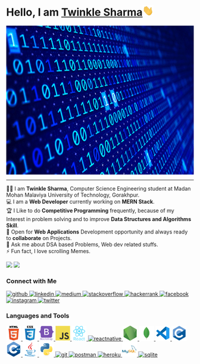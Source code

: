 
<h1>Hello, I am <a href="/">Twinkle Sharma</a><img src="https://raw.githubusercontent.com/ABSphreak/ABSphreak/master/gifs/Hi.gif" width="30px"></h1>
<div style="display:flex; overflow:hidden">
<img src="./assets/binarynum.gif" alt="programmer" width="1000" height="400"/>
</div>
<hr/>

👨‍🎓 I am **Twinkle Sharma**, Computer Science Engineering student at Madan Mohan Malaviya University of Technology, Gorakhpur. <br />
💻 I am a **Web Developer** currently working on **MERN Stack**.<br />
🏆 I Like to do **Competitive Programming** frequently, because of my Interest in problem solving and to improve **Data Structures and Algorithms Skill**.<br />
📝 Open for **Web Applications** Development opportunity and always ready to **collaborate** on Projects.<br />
💬 Ask me about DSA based Problems, Web dev related stuffs.<br />
⚡ Fun fact, I love scrolling Memes.

<p >

  <img src="https://github-readme-stats.vercel.app/api?username=mrtwinklesharma&show_icons=true" /> 
  <img src="https://github-readme-stats.vercel.app/api/top-langs?username=mrtwinklesharma&show_icons=true&locale=en&layout=compact" height='196'/>
 
</p>

<h3 >Connect with Me</h3>

<p align="left"> 

<a href="https://github.com/MrTwinkleSharma" target="_blank"> 
  <img src="https://img.icons8.com/material-sharp/48/000000/github.png" alt="github" width="40" height="40"/> 
</a>
<a href="https://www.linkedin.com/mrtwinklesharma" target="_blank"> 
  <img src="https://img.icons8.com/color/48/000000/linkedin.png"  alt="linkedin" width="40" height="40"/> 
</a>
<a href="https://medium.com/@mrtwinklesharma" target="_blank"> 
  <img src="https://img.icons8.com/ios-filled/48/000000/medium.png" alt="medium" width="40" height="40"/> 
</a>
  
<a href="https://stackoverflow.com/users/13599647/mr-twinkle-sharma" target="_blank"> 
  <img src="https://uxwing.com/wp-content/themes/uxwing/download/10-brands-and-social-media/stackoverflow-color.svg" alt="stackoverflow" width="40" height="40"/> 
</a>
  
<a href="https://www.hackerrank.com/mrtwinklesharma?hr_r=1" target="_blank"> 
  <img src="https://www.iconfinder.com/icons/4373713/download/svg/512" alt="hackerrank" width="40" height="40"/> 
</a>
  
<a href="https://www.facebook.com/mrtwinklesharma" target="_blank"> 
  <img src="https://img.icons8.com/ios-glyphs/120/4a90e2/facebook-new.png" alt="facebook" width="40" height="40"/> 
</a>  
<a href="https://www.instagram.com/_mr.twinkle_/" target="_blank"> 
 <img src="https://img.icons8.com/fluent/48/000000/instagram-new.png" alt="instagram" width="40" height="40"/> 
</a>
<a href="https://twitter.com/mrtwinklesharma" target="_blank"> 
  <img src="https://img.icons8.com/color/48/000000/twitter-circled.png" alt="twitter" width="40" height="40"/> 
</a>
</p>
<h3 align="left">Languages and Tools</h3>
<p align="left"> 
  
<a href="https://www.w3.org/html/" target="_blank">
  <img src="https://raw.githubusercontent.com/devicons/devicon/master/icons/html5/html5-original-wordmark.svg" alt="html5" width="40" height="40"/> 
</a> 
<a href="https://www.w3schools.com/css/" target="_blank"> 
  <img src="https://raw.githubusercontent.com/devicons/devicon/master/icons/css3/css3-original-wordmark.svg" alt="css3" width="40" height="40"/> 
</a> 
<a href="https://getbootstrap.com" target="_blank"> 
  <img src="https://raw.githubusercontent.com/devicons/devicon/master/icons/bootstrap/bootstrap-plain-wordmark.svg" alt="bootstrap" width="40" height="40"/> 
</a> 
<a href="https://developer.mozilla.org/en-US/docs/Web/JavaScript" target="_blank"> 
  <img src="https://raw.githubusercontent.com/devicons/devicon/master/icons/javascript/javascript-original.svg" alt="javascript" width="40" height="40"/>
</a> 
<a href="https://reactjs.org/" target="_blank"> 
  <img src="https://raw.githubusercontent.com/devicons/devicon/master/icons/react/react-original-wordmark.svg" alt="react" width="40" height="40"/> 
</a>
<a href="https://reactnative.dev/" target="_blank"> 
  <img src="https://reactnative.dev/img/header_logo.svg" alt="reactnative" width="40" height="40"/>
</a>
  
<a href="https://nodejs.org/" target="_blank"> 
  <img src="https://raw.githubusercontent.com/github/explore/80688e429a7d4ef2fca1e82350fe8e3517d3494d/topics/nodejs/nodejs.png" alt="nodejs" width="40" height="40"/>
</a>
<a href="https://www.mongodb.com/" target="_blank"> 
  <img src="https://raw.githubusercontent.com/vscode-icons/vscode-icons/master/icons/file_type_mongo.svg" alt="mongodb" width="40" height="40"/>
</a>
<a href="https://visualstudio.microsoft.com/" target="_blank"> 
  <img src="https://raw.githubusercontent.com/vscode-icons/vscode-icons/master/icons/file_type_vscode.svg" alt="visualstudio" width="40" height="40"/> 
</a>
  
<a href="https://www.cprogramming.com/" target="_blank"> 
  <img src="https://raw.githubusercontent.com/devicons/devicon/master/icons/c/c-original.svg" alt="c" width="40" height="40"/> 
</a> 
<a href="https://www.w3schools.com/cpp/" target="_blank"> 
  <img src="https://raw.githubusercontent.com/devicons/devicon/master/icons/cplusplus/cplusplus-original.svg" alt="cplusplus" width="40" height="40"/>
</a> 
<a href="https://www.java.com" target="_blank"> 
  <img src="https://raw.githubusercontent.com/devicons/devicon/master/icons/java/java-original.svg" alt="java" width="40" height="40"/> 
</a>
  
<a href="https://www.python.org" target="_blank"> 
  <img src="https://raw.githubusercontent.com/devicons/devicon/master/icons/python/python-original.svg" alt="python" width="40" height="40"/> 
</a>
<a href="https://git-scm.com/" target="_blank"> 
  <img src="https://www.vectorlogo.zone/logos/git-scm/git-scm-icon.svg" alt="git" width="40" height="40"/> 
</a> 
<a href="https://postman.com" target="_blank"> 
  <img src="https://www.vectorlogo.zone/logos/getpostman/getpostman-icon.svg" alt="postman" width="40" height="40"/> 
</a> 
<a href="https://heroku.com" target="_blank"> 
  <img src="https://www.vectorlogo.zone/logos/heroku/heroku-icon.svg" alt="heroku" width="40" height="40"/>
</a> 
<a href="https://www.mysql.com/" target="_blank"> 
  <img src="https://raw.githubusercontent.com/devicons/devicon/master/icons/mysql/mysql-original-wordmark.svg" alt="mysql" width="40" height="40"/> 
</a>
<a href="https://www.sqlite.org/" target="_blank"> 
  <img src="https://www.vectorlogo.zone/logos/sqlite/sqlite-icon.svg" alt="sqlite" width="40" height="40"/>
</a> 
